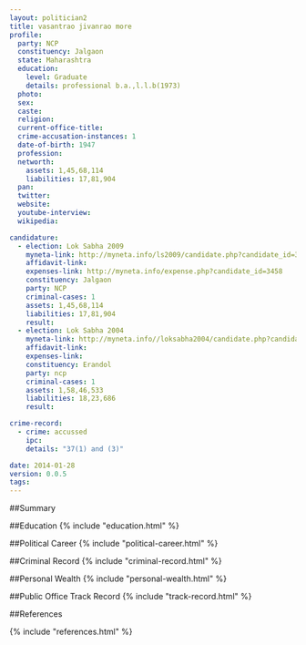 ```yaml
---
layout: politician2
title: vasantrao jivanrao more
profile: 
  party: NCP
  constituency: Jalgaon
  state: Maharashtra
  education: 
    level: Graduate
    details: professional b.a.,l.l.b(1973)
  photo: 
  sex: 
  caste: 
  religion: 
  current-office-title: 
  crime-accusation-instances: 1
  date-of-birth: 1947
  profession: 
  networth: 
    assets: 1,45,68,114
    liabilities: 17,81,904
  pan: 
  twitter: 
  website: 
  youtube-interview: 
  wikipedia: 

candidature: 
  - election: Lok Sabha 2009
    myneta-link: http://myneta.info/ls2009/candidate.php?candidate_id=3458
    affidavit-link: 
    expenses-link: http://myneta.info/expense.php?candidate_id=3458
    constituency: Jalgaon 
    party: NCP
    criminal-cases: 1
    assets: 1,45,68,114
    liabilities: 17,81,904
    result:  
  - election: Lok Sabha 2004
    myneta-link: http://myneta.info//loksabha2004/candidate.php?candidate_id=2387
    affidavit-link: 
    expenses-link: 
    constituency: Erandol 
    party: ncp
    criminal-cases: 1
    assets: 1,58,46,533
    liabilities: 18,23,686
    result:  

crime-record: 
  - crime: accussed
    ipc: 
    details: "37(1) and (3)" 

date: 2014-01-28
version: 0.0.5
tags: 
---
```

##Summary


##Education
{% include "education.html" %}


##Political Career
{% include "political-career.html" %}


##Criminal Record
{% include "criminal-record.html" %}


##Personal Wealth
{% include "personal-wealth.html" %}


##Public Office Track Record
{% include "track-record.html" %}


##References


{% include "references.html" %}